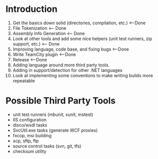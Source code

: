 # Introduction #
  1. Get the basics down solid (directories, compilation, etc.) <--Done
  1. File Tokenization <-- Done
  1. Assembly Info Generation <-- Done
  1. Look at other tools and add some nice helpers (unit test runners, zip support, etc.) <-- Done
  1. Improving language, code base, and fixing bugs <--Done
  1. Write TeamCity plugin <--Done
  1. Release <--Done
  1. Adding language around more third party tools.
  1. Adding in support/detection for other .NET languages
  1. Look at implementing some conventions to make writing builds more repeatable

# Possible Third Party Tools #
  * unit test runners (mbunit, xunit, mstest)
  * IIS configuration
  * disco/wsdl tasks
  * SvcUtil.exe tasks (generate WCF proxies)
  * fxcop, msi building
  * scp, sftp, ftp
  * source control tasks (svn, git, tfs)
  * checksum utility